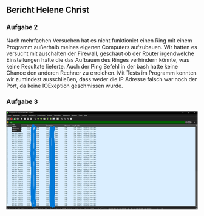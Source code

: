 ## Bericht Helene Christ

### Aufgabe 2
Nach mehrfachen Versuchen hat es nicht funktioniet einen Ring mit einem Programm außerhalb meines eigenen Computers aufzubauen. 
Wir hatten es versucht mit auschalten der Firewall, geschaut ob der Router irgendwelche Einstellungen hatte die das Aufbauen des Ringes verhindern könnte, was keine Resultate lieferte. Auch der Ping Befehl in der bash hatte keine Chance den anderen Rechner zu erreichen.
Mit Tests im Programm konnten wir zumindest ausschließen, dass weder die IP Adresse falsch war noch der Port, da keine IOExeption geschmissen wurde. 

### Aufgabe 3

![Screenshot_Wireshark](WIresharkMitschnitt.png)

